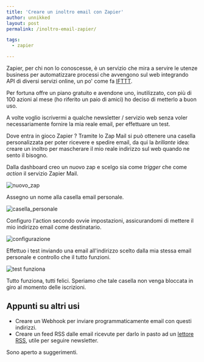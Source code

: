 ```yaml
---
title: 'Creare un inoltro email con Zapier'
author: unnikked
layout: post
permalink: /inoltro-email-zapier/

tags:
  - zapier

---
```


Zapier, per chi non lo conoscesse, è un servizio che mira a servire le utenze business per automatizzare processi che avvengono sul web integrando API di diversi servizi online, un po' come fa [IFTTT](/tags/#IFTTT). 

Per fortuna offre un piano gratuito e avendone uno, inutilizzato, con più di 100 azioni al mese (ho riferito un paio di amici) ho deciso di metterlo a buon uso. 

A volte voglio iscrivermi a qualche newsletter / servizio web senza voler necessariamente fornire la mia reale email, per effettuare un test. 

Dove entra in gioco Zapier ? Tramite lo Zap Mail si può ottenere una casella personalizzata per poter ricevere e spedire email, da qui la _brillante_ idea: creare un inoltro per mascherare il mio reale indirizzo sul web quando ne sento il bisogno. 

Dalla dashboard creo un nuovo zap e scelgo sia come _trigger_ che come _action_ il servizio Zapier Mail. 

![nuovo_zap](https://lh3.googleusercontent.com/-b9lfogK3h9Q/VoKl8LCNhII/AAAAAAAAAIE/6rXaT6dcEcE/s0/Schermata+del+2015-12-29+16%253A24%253A57.png)

Assegno un nome alla casella email personale. 

![casella_personale](https://lh3.googleusercontent.com/-m498xj1oSCI/VoKmWdvZT4I/AAAAAAAAAIQ/zNZp8u7RBgQ/s0/Schermata+del+2015-12-29+16%253A26%253A53.png)

Configuro l'action secondo ovvie impostazioni, assicurandomi di mettere il mio indirizzo email come destinatario. 

![configurazione](https://lh3.googleusercontent.com/-4V-S-Z5Bo0I/VoKmuFRSsrI/AAAAAAAAAIg/oPKf4mkHkkU/s0/Schermata+del+2015-12-29+16%253A28%253A29.png)

Effettuo i test inviando una email all'indirizzo scelto dalla mia stessa email personale e controllo che il tutto funzioni. 

![test funziona](https://lh3.googleusercontent.com/-dtqOx4cVLmM/VoKm-SE82tI/AAAAAAAAAIs/01NKjxppdb8/s0/Schermata+del+2015-12-29+16%253A29%253A39.png)

Tutto funziona, tutti felici. Speriamo che tale casella non venga bloccata in giro al momento delle iscrizioni. 

## Appunti su altri usi

- Creare un Webhook per inviare programmaticamente email con questi indirizzi. 
- Creare un feed RSS dalle email ricevute per darlo in pasto ad un [lettore RSS](/selfoss-aggregatore-flussi/), utile per seguire newsletter.

Sono aperto a suggerimenti. 